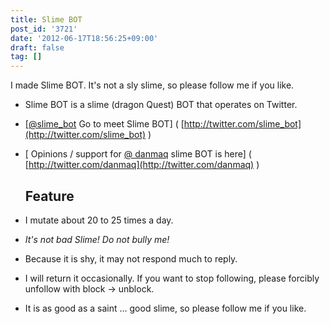 ```yaml
---
title: Slime BOT
post_id: '3721'
date: '2012-06-17T18:56:25+09:00'
draft: false
tag: []
---
```


I made Slime BOT. It's not a sly slime, so please follow me if you like.

*   Slime BOT is a slime (dragon Quest) BOT that operates on Twitter.
*   [\[@slime_bot](mailto:[@slime_bot) Go to meet Slime BOT\] ( [http://twitter.com/slime_bot](http://twitter.com/slime_bot) )
*   [\[](mailto:[@danmaq) Opinions / support for [@ danmaq](mailto:[@danmaq) slime BOT is here\] ( [http://twitter.com/danmaq](http://twitter.com/danmaq) )
    
    ## Feature
    
*   I mutate about 20 to 25 times a day.
    
*   _It's not bad Slime! Do not bully me!_
*   Because it is shy, it may not respond much to reply.
*   I will return it occasionally. If you want to stop following, please forcibly unfollow with block → unblock.
*   It is as good as a saint ... good slime, so please follow me if you like.
